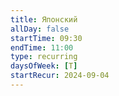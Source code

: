 ```yaml
---
title: Японский
allDay: false
startTime: 09:30
endTime: 11:00
type: recurring
daysOfWeek: [T]
startRecur: 2024-09-04
---
```

